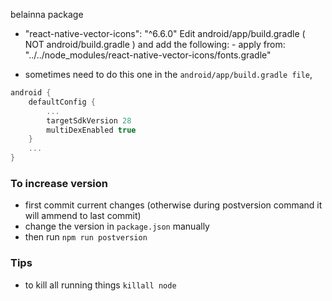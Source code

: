 belainna package

- "react-native-vector-icons": "^6.6.0"
  Edit android/app/build.gradle ( NOT android/build.gradle ) and add the following: - apply from: "../../node_modules/react-native-vector-icons/fonts.gradle"

* sometimes need to do this one in the `android/app/build.gradle file`,

```gradle
android {
    defaultConfig {
        ...
        targetSdkVersion 28
        multiDexEnabled true
    }
    ...
}
```

### To increase version

- first commit current changes (otherwise during postversion command it will ammend to last commit)
- change the version in `package.json` manually
- then run `npm run postversion`

### Tips

- to kill all running things `killall node`
